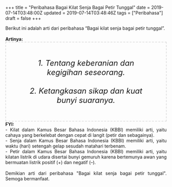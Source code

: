 +++
title = "Peribahasa Bagai Kilat Senja Bagai Petir Tunggal"
date = 2019-07-14T03:48:00Z
updated = 2019-07-14T03:48:46Z
tags = ["Peribahasa"]
draft = false
+++

<div dir="ltr" style="text-align: left;" trbidi="on"><div style="text-align: justify;">Berikut ini adalah arti dari peribahasa “Bagai kilat senja bagai petir tunggal”.</div><br /><div style="text-align: justify;"><b>Artinya:</b></div><div style="border: 2px dashed #ddd; font-size: 24px; height: auto; margin: 0 auto; padding: 50px; text-align: center; width: auto;"><i>1. Tentang keberanian dan kegigihan seseorang.<br /><br />2. Ketangkasan sikap dan kuat bunyi suaranya.</i></div><div style="text-align: justify;"><b>FYI:</b><br />- Kilat dalam Kamus Besar Bahasa Indonesia (KBBI) memiliki arti, yaitu cahaya yang berkelebat dengan cepat di langit (petir dan sebagainya).<br />- Senja dalam Kamus Besar Bahasa Indonesia (KBBI) memiliki arti, yaitu waktu (hari) setengah gelap sesudah matahari terbenam.<br />- Petir dalam Kamus Besar Bahasa Indonesia (KBBI) memiliki arti, yaitu kilatan listrik di udara disertai bunyi gemuruh karena bertemunya awan yang bermuatan listrik positif (+) dan negatif (–). <br /><br /></div><div style="text-align: justify;">Demikian arti dari peribahasa "Bagai kilat senja bagai petir tunggal". Semoga bermanfaat.</div></div>
